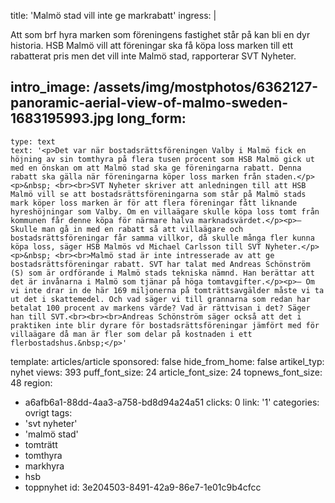 title: 'Malmö stad vill inte ge markrabatt'
ingress: |
  <p>Att som brf hyra marken som föreningens fastighet står på kan bli en dyr historia. HSB Malmö vill att föreningar ska få köpa loss marken till ett rabatterat pris men det vill inte Malmö stad, rapporterar SVT Nyheter.
  </p>
  
intro_image: /assets/img/mostphotos/6362127-panoramic-aerial-view-of-malmo-sweden-1683195993.jpg
long_form:
  -
    type: text
    text: '<p>Det var när bostadsrättsföreningen Valby i Malmö fick en höjning av sin tomthyra på flera tusen procent som HSB Malmö gick ut med en önskan om att Malmö stad ska ge föreningarna rabatt. Denna rabatt ska gälla när föreningarna köper loss marken från staden.</p><p>&nbsp; <br><br>SVT Nyheter skriver att anledningen till att HSB Malmö vill se att bostadsrättsföreningarna som står på Malmö stads mark köper loss marken är för att flera föreningar fått liknande hyreshöjningar som Valby. Om en villaägare skulle köpa loss tomt från kommunen får denne köpa för närmare halva marknadsvärdet.</p><p>– Skulle man gå in med en rabatt så att villaägare och bostadsrättsföreningar får samma villkor, då skulle många fler kunna köpa loss, säger HSB Malmös vd Michael Carlsson till SVT Nyheter.</p><p>&nbsp; <br><br>Malmö stad är inte intresserade av att ge bostadsrättsföreningar rabatt. SVT har talat med Andreas Schönström (S) som är ordförande i Malmö stads tekniska nämnd. Han berättar att det är invånarna i Malmö som tjänar på höga tomtavgifter.</p><p>– Om vi inte drar in de här 169 miljonerna på tomträttsavgälder måste vi ta ut det i skattemedel. Och vad säger vi till grannarna som redan har betalat 100 procent av markens värde? Vad är rättvisan i det? Säger han till SVT.<br><br><br>Andreas Schönström säger också att det i praktiken inte blir dyrare för bostadsrättsföreningar jämfört med för villaägare då man är fler som delar på kostnaden i ett flerbostadshus.&nbsp;</p>'
template: articles/article
sponsored: false
hide_from_home: false
artikel_typ: nyhet
views: 393
puff_font_size: 24
article_font_size: 24
topnews_font_size: 48
region:
  - a6afb6a1-88dd-4aa3-a758-bd8d94a24a51
clicks: 0
link: '1'
categories: ovrigt
tags:
  - 'svt nyheter'
  - 'malmö stad'
  - tomträtt
  - tomthyra
  - markhyra
  - hsb
  - toppnyhet
id: 3e204503-8491-42a9-86e7-1e01c9b4cfcc
